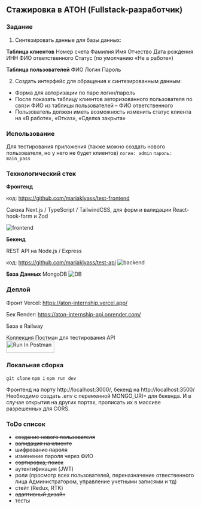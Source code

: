 ## Стажировка в АТОН (Fullstack-разработчик)

### Задание

1. Синтезировать данные для базы данных:

**Таблица клиентов**
Номер счета
Фамилия
Имя
Отчество
Дата рождения
ИНН
ФИО ответственного
Статус (по умолчанию «Не в работе»)

**Таблица пользователей**
ФИО
Логин
Пароль

2. Создать интерфейс для обращения к синтезированным данным:

- Форма для авторизации по паре логин/пароль
- После показать таблицу клиентов авторизованного пользователя по связи ФИО из таблицы пользователей – ФИО ответственного
- Пользователь должен иметь возможность изменить статус клиента на «В работе», «Отказ», «Сделка закрыта»

### Использование
Для тестирования приложения (также можно создать нового пользователя, но у него не будет клиентов)
```логин: admin```
```пароль: main_pass```

### Технологический стек

**Фронтенд**

код: 
https://github.com/mariaklyass/test-frontend

Саязка Next.js / TypeScript / TailwindCSS, для форм и валидации React-hook-form и Zod

![frontend](https://github.com/mariaklyass/test-frontend/assets/110608602/4fba2636-8110-4d8a-9ed4-eb6c29781d76)

**Бекенд**

REST API на Node.js / Express

код:
https://github.com/mariaklyass/test-api
![backend](https://github.com/mariaklyass/test-frontend/assets/110608602/ed71efb5-073e-4452-b4d8-863f2348e8d4)

**База Данных**
MongoDB
![DB](https://github.com/mariaklyass/test-frontend/assets/110608602/71fcd955-0252-419f-bb16-286cc350f64f)

### Деплой

Фронт Vercel:
https://aton-internship.vercel.app/

Бек Render:
https://aton-internship-api.onrender.com/

База в Railway

Коллекция Постман для тестирования API
<br/>
[<img src="https://run.pstmn.io/button.svg" alt="Run In Postman" style="width: 128px; height: 32px;">](https://god.gw.postman.com/run-collection/32670769-4a300dfb-1bf5-4eb5-8208-a7fcb9984844?action=collection%2Ffork&source=rip_markdown&collection-url=entityId%3D32670769-4a300dfb-1bf5-4eb5-8208-a7fcb9984844%26entityType%3Dcollection%26workspaceId%3Dd4e20fef-dafa-4ce3-b8ae-0e004c12fc2a)

### Локальная сборка

`git clone`
`npm i`
`npm run dev`

Фронтенд на порту http://localhost:3000/, бекенд на http://localhost:3500/
Необходимо создать .env с переменной MONGO_URI= для бекенда.
И в случае открытия на других портах, прописать их в массиве разрешенных для CORS.

### ToDo список

- ~~создание нового пользователя~~
- ~~валидация на клиенте~~
- ~~шифрование пароля~~
- изменение пароля через ФИО
- ~~сортировка, поиск~~
- аутентификация (JWT)
- роли (просмотр всех пользователей, переназначение отвественного лица Администратором, управление учетными записями и тд)
- стейт (Redux, RTK)
- ~~адаптивный дизайн~~
- тесты
